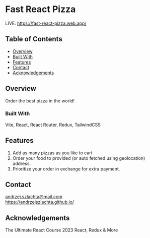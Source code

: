 # Fast React Pizza
LIVE: https://fast-react-pizza.web.app/

## Table of Contents

- [Overview](#overview)
- [Built With](#built-with)
- [Features](#features)
- [Contact](#contact)
- [Acknowledgements](#acknowledgements)

## Overview

Order the best pizza in the world!

### Built With

Vite, React, React Router, Redux, TailwindCSS

## Features

1. Add as many pizzas as you like to cart
2. Order your food to provided (or auto fetched using geolocation) address.
3. Prioritize your order in exchange for extra payment.

## Contact

andrzej.szlachta@mail.com  
https://andrzejszlachta.github.io/  

## Acknowledgements
The Ultimate React Course 2023 React, Redux & More

